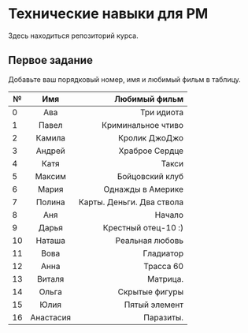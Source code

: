 # Технические навыки для PM
Здесь находиться репозиторий курса. 

## Первое задание
Добавьте ваш порядковый номер, имя и любимый фильм в таблицу.

| № | Имя       | Любимый фильм                          |
| - |:---------:| --------------------------------------:|
| 0 | Ава       | Три идиота                             |                         
| 1 | Павел     | Криминальное чтиво                     |                                 
| 2 | Камила    | Кролик ДжоДжо                          |
| 3 | Андрей    | Храброе Сердце                         |
| 4 | Катя      | Такси                                  | 
| 5 | Максим    | Бойцовский клуб                        |
| 6 | Мария     | Однажды в Америке                      |
| 7 | Полина    | Карты. Деньги. Два ствола              |
| 8 | Аня       | Начало                                 |
| 9 | Дарья     | Крестный отец-10 :)                    |
| 10| Наташа    | Реальная любовь                        |
| 11| Вова      | Гладиатор                              |
| 12| Анна      | Трасса 60                              |
| 13| Виталя    | Матрица.                               |
| 14| Ольга     | Скрытые фигуры                         |
| 15| Юлия      | Пятый элемент                          | 
| 16| Анастасия | Паразиты.                              | 
